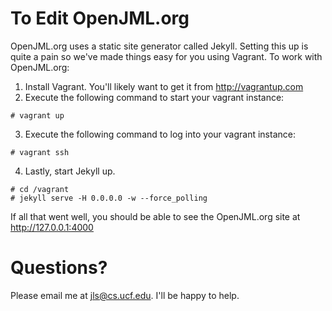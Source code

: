 # To Edit OpenJML.org

OpenJML.org uses a static site generator called Jekyll. Setting this up is quite a pain so we've made things easy for you using Vagrant. To work with OpenJML.org:

1. Install Vagrant. You'll likely want to get it from http://vagrantup.com
2. Execute the following command to start your vagrant instance:

```shell
# vagrant up
```

3. Execute the following command to log into your vagrant instance:

```shell
# vagrant ssh
```

4. Lastly, start Jekyll up.


```shell
# cd /vagrant
# jekyll serve -H 0.0.0.0 -w --force_polling
```

If all that went well, you should be able to see the OpenJML.org site at http://127.0.0.1:4000


# Questions?

Please email me at jls@cs.ucf.edu. I'll be happy to help. 
